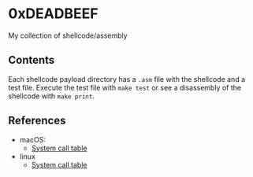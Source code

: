 # 0xDEADBEEF
My collection of shellcode/assembly

## Contents

Each shellcode payload directory has a `.asm` file with the shellcode and a test file. Execute the test file with `make test` or see a disassembly of the shellcode with `make print`.

## References

- macOS:
  - [System call table](https://opensource.apple.com/source/xnu/xnu-2782.20.48/bsd/kern/syscalls.master)
- linux
  - [System call table](https://syscalls.kernelgrok.com/)
